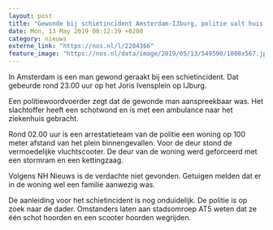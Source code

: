 ```yaml
---
layout: post
title: "Gewonde bij schietincident Amsterdam-IJburg, politie valt huis binnen"
date: Mon, 13 May 2019 00:12:39 +0200
category: nieuws
externe_link: "https://nos.nl/l/2284366"
feature_image: "https://nos.nl/data/image/2019/05/13/549590/1008x567.jpg"
---
```


<p>In Amsterdam is een man gewond geraakt bij een schietincident. Dat gebeurde rond 23.00 uur op het Joris Ivensplein op IJburg.</p>
<p>Een politiewoordvoerder zegt dat de gewonde man aanspreekbaar was. Het slachtoffer heeft een schotwond en is met een ambulance naar het ziekenhuis gebracht.</p>
<p>Rond 02.00 uur is een arrestatieteam van de politie een woning op 100 meter afstand van het plein binnengevallen. Voor de deur stond de vermoedelijke vluchtscooter. De deur van de woning werd geforceerd met een stormram en een kettingzaag.</p>
<p>Volgens NH Nieuws is de verdachte niet gevonden. Getuigen melden dat er in de woning wel een familie aanwezig was.</p>
<p>De aanleiding voor het schietincident is nog onduidelijk. De politie is op zoek naar de dader. Omstanders laten aan stadsomroep AT5 weten dat ze één schot hoorden en een scooter hoorden wegrijden.</p>
